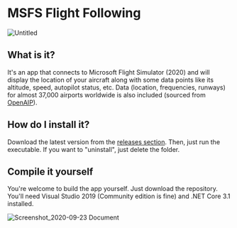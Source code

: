 # MSFS Flight Following

![Untitled](https://user-images.githubusercontent.com/3249028/93833857-b4c92e00-fc2e-11ea-9611-9623c56c52db.png)

## What is it?
It's an app that connects to Microsoft Flight Simulator (2020) and will display the location of your aircraft along with some data points like its altitude, speed, autopilot status, etc. Data (location, frequencies, runways) for almost 37,000 airports worldwide is also included (sourced from [OpenAIP](https://www.openaip.net/)).

## How do I install it?
Download the latest version from the [releases section](https://github.com/kurt1288/msfs-flight-following/releases/). Then, just run the executable. If you want to "uninstall", just delete the folder.

## Compile it yourself
You're welcome to build the app yourself. Just download the repository. You'll need Visual Studio 2019 (Community edition is fine) and .NET Core 3.1 installed.

![Screenshot_2020-09-23 Document](https://user-images.githubusercontent.com/3249028/94083938-3947b800-fdb9-11ea-86ce-e2b42b7f6a76.png)
